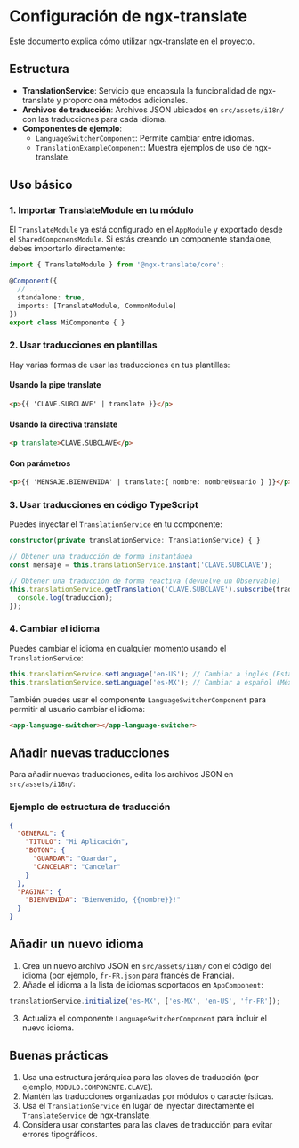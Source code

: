 # Configuración de ngx-translate

Este documento explica cómo utilizar ngx-translate en el proyecto.

## Estructura

- **TranslationService**: Servicio que encapsula la funcionalidad de ngx-translate y proporciona métodos adicionales.
- **Archivos de traducción**: Archivos JSON ubicados en `src/assets/i18n/` con las traducciones para cada idioma.
- **Componentes de ejemplo**: 
  - `LanguageSwitcherComponent`: Permite cambiar entre idiomas.
  - `TranslationExampleComponent`: Muestra ejemplos de uso de ngx-translate.

## Uso básico

### 1. Importar TranslateModule en tu módulo

El `TranslateModule` ya está configurado en el `AppModule` y exportado desde el `SharedComponensModule`. Si estás creando un componente standalone, debes importarlo directamente:

```typescript
import { TranslateModule } from '@ngx-translate/core';

@Component({
  // ...
  standalone: true,
  imports: [TranslateModule, CommonModule]
})
export class MiComponente { }
```

### 2. Usar traducciones en plantillas

Hay varias formas de usar las traducciones en tus plantillas:

#### Usando la pipe translate

```html
<p>{{ 'CLAVE.SUBCLAVE' | translate }}</p>
```

#### Usando la directiva translate

```html
<p translate>CLAVE.SUBCLAVE</p>
```

#### Con parámetros

```html
<p>{{ 'MENSAJE.BIENVENIDA' | translate:{ nombre: nombreUsuario } }}</p>
```

### 3. Usar traducciones en código TypeScript

Puedes inyectar el `TranslationService` en tu componente:

```typescript
constructor(private translationService: TranslationService) { }

// Obtener una traducción de forma instantánea
const mensaje = this.translationService.instant('CLAVE.SUBCLAVE');

// Obtener una traducción de forma reactiva (devuelve un Observable)
this.translationService.getTranslation('CLAVE.SUBCLAVE').subscribe(traduccion => {
  console.log(traduccion);
});
```

### 4. Cambiar el idioma

Puedes cambiar el idioma en cualquier momento usando el `TranslationService`:

```typescript
this.translationService.setLanguage('en-US'); // Cambiar a inglés (Estados Unidos)
this.translationService.setLanguage('es-MX'); // Cambiar a español (México)
```

También puedes usar el componente `LanguageSwitcherComponent` para permitir al usuario cambiar el idioma:

```html
<app-language-switcher></app-language-switcher>
```

## Añadir nuevas traducciones

Para añadir nuevas traducciones, edita los archivos JSON en `src/assets/i18n/`:

### Ejemplo de estructura de traducción

```json
{
  "GENERAL": {
    "TITULO": "Mi Aplicación",
    "BOTON": {
      "GUARDAR": "Guardar",
      "CANCELAR": "Cancelar"
    }
  },
  "PAGINA": {
    "BIENVENIDA": "Bienvenido, {{nombre}}!"
  }
}
```

## Añadir un nuevo idioma

1. Crea un nuevo archivo JSON en `src/assets/i18n/` con el código del idioma (por ejemplo, `fr-FR.json` para francés de Francia).
2. Añade el idioma a la lista de idiomas soportados en `AppComponent`:

```typescript
translationService.initialize('es-MX', ['es-MX', 'en-US', 'fr-FR']);
```

3. Actualiza el componente `LanguageSwitcherComponent` para incluir el nuevo idioma.

## Buenas prácticas

1. Usa una estructura jerárquica para las claves de traducción (por ejemplo, `MODULO.COMPONENTE.CLAVE`).
2. Mantén las traducciones organizadas por módulos o características.
3. Usa el `TranslationService` en lugar de inyectar directamente el `TranslateService` de ngx-translate.
4. Considera usar constantes para las claves de traducción para evitar errores tipográficos.
